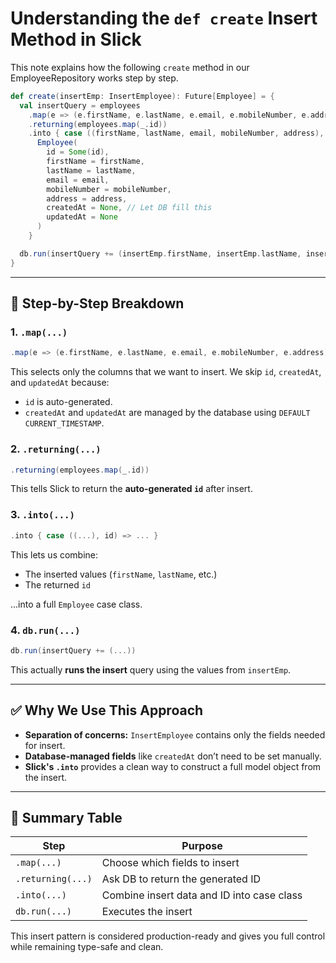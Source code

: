# Understanding the `def create` Insert Method in Slick

This note explains how the following `create` method in our EmployeeRepository works step by step.

```scala
def create(insertEmp: InsertEmployee): Future[Employee] = {
  val insertQuery = employees
    .map(e => (e.firstName, e.lastName, e.email, e.mobileNumber, e.address))
    .returning(employees.map(_.id))
    .into { case ((firstName, lastName, email, mobileNumber, address), id) =>
      Employee(
        id = Some(id),
        firstName = firstName,
        lastName = lastName,
        email = email,
        mobileNumber = mobileNumber,
        address = address,
        createdAt = None, // Let DB fill this
        updatedAt = None
      )
    }

  db.run(insertQuery += (insertEmp.firstName, insertEmp.lastName, insertEmp.email, insertEmp.mobileNumber, insertEmp.address))
}
```

---

## 🔹 Step-by-Step Breakdown

### 1. `.map(...)`
```scala
.map(e => (e.firstName, e.lastName, e.email, e.mobileNumber, e.address))
```
This selects only the columns that we want to insert. We skip `id`, `createdAt`, and `updatedAt` because:

- `id` is auto-generated.
- `createdAt` and `updatedAt` are managed by the database using `DEFAULT CURRENT_TIMESTAMP`.

### 2. `.returning(...)`
```scala
.returning(employees.map(_.id))
```
This tells Slick to return the **auto-generated `id`** after insert.

### 3. `.into(...)`
```scala
.into { case ((...), id) => ... }
```
This lets us combine:
- The inserted values (`firstName`, `lastName`, etc.)
- The returned `id`

...into a full `Employee` case class.

### 4. `db.run(...)`
```scala
db.run(insertQuery += (...))
```
This actually **runs the insert** query using the values from `insertEmp`.

---

## ✅ Why We Use This Approach

- **Separation of concerns:** `InsertEmployee` contains only the fields needed for insert.
- **Database-managed fields** like `createdAt` don’t need to be set manually.
- **Slick's `.into`** provides a clean way to construct a full model object from the insert.

---

## 🔁 Summary Table

| Step                          | Purpose                                  |
|------------------------------|------------------------------------------|
| `.map(...)`                  | Choose which fields to insert            |
| `.returning(...)`            | Ask DB to return the generated ID        |
| `.into(...)`                 | Combine insert data and ID into case class |
| `db.run(...)`                | Executes the insert                      |

This insert pattern is considered production-ready and gives you full control while remaining type-safe and clean.